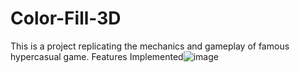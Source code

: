 # Color-Fill-3D
This is a project replicating the mechanics and gameplay of famous hypercasual game.
Features Implemented![image](https://user-images.githubusercontent.com/13573647/185427617-7e322880-1c62-427d-9516-2020d176d72b.png)
